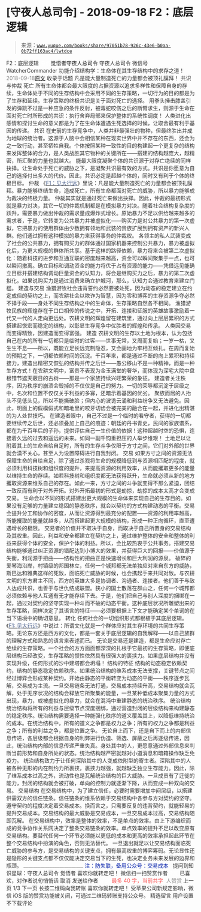 # [守夜人总司令] - 2018-09-18 F2：底层逻辑

> 来源：[`www.yuque.com/books/share/97051b78-926c-43e6-b0aa-0b72ff163ac4/lwtdce`](https://www.yuque.com/books/share/97051b78-926c-43e6-b0aa-0b72ff163ac4/lwtdce)

<ne-p id="520f42f3293818f927861ebbd5b15da4_p_0" data-lake-id="520f42f3293818f927861ebbd5b15da4_p_0"><ne-text id="u7716f7e6" style="color: rgb(51, 51, 51);">F2：底层逻辑</ne-text></ne-p> <ne-p id="80b28ffd7ad737452b46474f7805abc1" data-lake-id="80b28ffd7ad737452b46474f7805abc1"><ne-text id="u054c5420" ne-fontsize="12" style="color: rgb(255, 255, 255);">原创</ne-text><ne-text id="u9dd8df17" ne-fontsize="14">觉悟者</ne-text><ne-text id="u5725655a" ne-fontsize="14">守夜人总司令</ne-text></ne-p> <ne-p id="1f8a66bbe1dff20af6630da6043a5f4b" data-lake-id="1f8a66bbe1dff20af6630da6043a5f4b"><ne-text id="u30b9114b" ne-fontsize="14" ne-bold="true" style="color: rgb(51, 51, 51);">守夜人总司令</ne-text></ne-p> <ne-p id="869bdd1111b8227000641f207f7f0009" data-lake-id="869bdd1111b8227000641f207f7f0009"><ne-text id="ud2319f1f" ne-fontsize="14" style="color: rgb(51, 51, 51);">微信号</ne-text><ne-text id="u418cb651" ne-fontsize="14" style="color: rgb(51, 51, 51);">WatcherCommander</ne-text></ne-p> <ne-p id="1f9167f769049fb909bb8674fa765ab5" data-lake-id="1f9167f769049fb909bb8674fa765ab5"><ne-text id="u11ebaafd" ne-fontsize="14" style="color: rgb(51, 51, 51);">功能介绍</ne-text><ne-text id="u3b1e382b" ne-fontsize="14" style="color: rgb(51, 51, 51);">结构学：生命体在其生存结构中的求存之道！</ne-text></ne-p> <ne-p id="30005d560df30c852a1be69926993177" data-lake-id="30005d560df30c852a1be69926993177"><ne-text id="u87734719" style="color: rgb(140, 140, 140);">2018-09-18</ne-text>[<ne-text id="u76eeaf5f" ne-fontsize="14">原文</ne-text>](https://mp.weixin.qq.com/s?__biz=MzAxNDk1NjI2Mw==&mid=2247483905&idx=1&sn=e13c2886d004d818f12f6981f4c4e35a&chksm=9b8a2189acfda89f1a2b2326514ec0f5e6696cb737fc89b123afad6198807fa669769a850cd3&scene=27#wechat_redirect&cpage=483)</ne-p> <ne-p id="44585434bd933d3f31db22c784b0a6ad" data-lake-id="44585434bd933d3f31db22c784b0a6ad"><ne-text id="u09ca163b" style="color: rgb(51, 51, 51);">收录于话题</ne-text></ne-p> <ne-p id="3ddf1dc1560c05b579c3b339a7a47f27" data-lake-id="3ddf1dc1560c05b579c3b339a7a47f27"><ne-text id="udc45d7a0" style="color: rgb(51, 51, 51);">凡是能大量制造死亡的力量都会被顶礼膜拜！</ne-text></ne-p> <ne-p id="be328a035457b9abbee2c1c9301d6b6a" data-lake-id="be328a035457b9abbee2c1c9301d6b6a"><ne-text id="ucb87b836" ne-bold="true" style="color: rgb(51, 51, 51);">共识与仲裁</ne-text></ne-p> <ne-p id="18e81f7546b19a5ab90a52c6851e09de" data-lake-id="18e81f7546b19a5ab90a52c6851e09de"><ne-text id="u9c458e5a" style="color: rgb(51, 51, 51);">死亡</ne-text></ne-p> <ne-p id="8e47e624702ba13fe69741257e9347b9" data-lake-id="8e47e624702ba13fe69741257e9347b9"><ne-text id="ua45e031e" style="color: rgb(51, 51, 51);">所有生命体都会最大限度的占据资源以追求多样性和保障自身的存续，生命体处于不同的生存结构中会采用不同的生存策略，一切行为的目的都是为了生存和延续。</ne-text><ne-text id="u93c0f16d" ne-bold="true" style="color: rgb(51, 51, 51);">生存策略的终极共识是关于面对死亡的选择。</ne-text></ne-p> <ne-p id="e1b96e074c3c407fc74cbe606a182abe" data-lake-id="e1b96e074c3c407fc74cbe606a182abe"><ne-text id="u7404ce94" style="color: rgb(51, 51, 51);">用拳头捶击膝盖引发的弹跳不过是一种应急的条件反射，被毒蛇咬伤之后的断臂求生，则源于生命在面对死亡时所形成的共识：执行舍弃局部来保护整体的系统性调度！</ne-text></ne-p> <ne-p id="c6dcef25695c2b1711bb27a0473ca9ae" data-lake-id="c6dcef25695c2b1711bb27a0473ca9ae"><ne-text id="u4788a465" ne-bold="true" style="color: rgb(51, 51, 51);">人类进化出感情和探讨生命的意义都是为了在生命体遭遇生死选择的时候，让取舍最有利于基因的传递。</ne-text></ne-p> <ne-p id="2390f8eed189736b47b5d423fa35f624" data-lake-id="2390f8eed189736b47b5d423fa35f624"><ne-text id="ud18c8626" style="color: rgb(51, 51, 51);">共识</ne-text></ne-p> <ne-p id="9cc98386dc0ebea3aadafff1b74f890a" data-lake-id="9cc98386dc0ebea3aadafff1b74f890a"><ne-text id="uda9246d8" style="color: rgb(51, 51, 51);">在史前的生存竞争中，人类并非最强壮的物种，但最终胜出并成为地球的统治者。这源于人脑中会相信某种在现实世界中并不存在的东西，还会为之一致行动，甚至牺牲自我。个体按照某种一致性的目的构建起一个更复杂的结构来发挥整体的合力，是人类战胜其它物种的关键所在——搭建的结构越庞大，越精密，所汇聚的力量也就越大。</ne-text></ne-p> <ne-p id="1efc6b3e5bb513654906f751b87dc2e9" data-lake-id="1efc6b3e5bb513654906f751b87dc2e9"><ne-text id="u609fd2c2" ne-bold="true" style="color: rgb(51, 51, 51);">能最大限度凝聚个体的共识源于对存亡绝续的同样抉择。让生命处于死亡的威胁之下，是凝聚共识最有效的方式。共识是你愿意为自己的选择付出多大的代价。</ne-text><ne-text id="ucae29648" style="color: rgb(51, 51, 51);">因此，共识必定是超越个体的，同时又有利于个体的终极目标。</ne-text></ne-p> <ne-p id="42a86fb5836006e242de26403c9684dd" data-lake-id="42a86fb5836006e242de26403c9684dd"><ne-text id="uc2927107" style="color: rgb(51, 51, 51);">仲裁</ne-text></ne-p> <ne-p id="48f470928cd86bbf457f50616332a11a" data-lake-id="48f470928cd86bbf457f50616332a11a"><ne-text id="u88cfe7f5" style="color: rgb(51, 51, 51);">《</ne-text>[<ne-text id="u88044dd4" style="color: rgb(87, 107, 149);">F1：见大行远</ne-text>](http://mp.weixin.qq.com/s?__biz=MzAxNDk1NjI2Mw==&mid=2247483815&idx=1&sn=3ef0a28f13360d542e1fe295b25cbd9a&chksm=9b8a222facfdab3920ee4384bc60709209747c50a7da243c69a345cd69a301cd194d921d643d&scene=21#wechat_redirect)<ne-text id="uad683d3c" style="color: rgb(51, 51, 51);">》里说：</ne-text><ne-text id="u5ee783a7" ne-bold="true" style="color: rgb(51, 51, 51);">凡是能大量制造死亡的力量都会被顶礼膜拜。暴力能够终结生命，造成死亡，所有生命都面对死亡的威胁，所以暴力能够成为裁决的终极力量。</ne-text></ne-p> <ne-p id="b2d3a9a14a9f7fae1cd83dc430f91d82" data-lake-id="b2d3a9a14a9f7fae1cd83dc430f91d82"><ne-text id="u0e6aca32" style="color: rgb(51, 51, 51);">仲裁其实就是通过死亡来做出抉择。因此，</ne-text><ne-text id="u656465cb" ne-bold="true" style="color: rgb(51, 51, 51);">仲裁的最初形式就是暴力对决，其它一切的仲裁机制都是在模拟暴力对决。</ne-text><ne-text id="u739138db" style="color: rgb(51, 51, 51);">随着社会结构复杂度的跃升，需要暴力做出仲裁的需求量成爆炸式增长。原始暴力不足以供给越来越多的需求者，于是，它转变为公共暴力并被虚拟化——购买力是对公共暴力的第一次虚拟，它把暴力的使用群体由少数拥有领地和武装的贵族扩展到拥有资产的新兴人群。他们通过拥有这种模拟的暴力来获得事务的仲裁权。</ne-text></ne-p> <ne-p id="f64185a16a329c70e99cc9239a22549d" data-lake-id="f64185a16a329c70e99cc9239a22549d"><ne-text id="uaf602b51" style="color: rgb(51, 51, 51);">各领主的私人武装变成了社会的公共暴力，拥有购买力的群体通过国家机器来控制公共暴力，暴力被虚拟化后，为更大规模的群体所共享。基于这样的路径依赖，暴力将来会被第二次虚拟化：随着科技的进步和互通互联的密度越来越高，资金可以瞬间聚集于一点，也可以瞬间撤离。确立目标和调动资金的能力将优于占有资源的能力——凭借远见能确立目标并搭建结构调动巨量资金的认知力，将会是继购买力之后，暴力的第二次虚拟化。</ne-text><ne-text id="u487d791a" ne-bold="true" style="color: rgb(51, 51, 51);">如果说购买力是通过消费来确立护城河，那么，认知力会通过教育来建立门槛。</ne-text></ne-p> <ne-p id="935a0ef9b4f328c62257637b51431fd5" data-lake-id="935a0ef9b4f328c62257637b51431fd5"><ne-text id="ue4a3c633" ne-bold="true" style="color: rgb(51, 51, 51);">建造与交易</ne-text></ne-p> <ne-p id="9db8b431117b983d326f24cf43fdb236" data-lake-id="9db8b431117b983d326f24cf43fdb236"><ne-text id="uf0941916" style="color: rgb(51, 51, 51);">渔猎游牧社会违背誓约必然要被处死，因为动态的稳定建立在约定成俗的契约之上，而农耕社会以欺诈为智慧，因为零和博弈的生存资源争夺必然不择手段——身处不同生存结构之中的生命体，生存策略自然各不相同。</ne-text></ne-p> <ne-p id="6e63618d1b20296a3a1c1ab77973335a" data-lake-id="6e63618d1b20296a3a1c1ab77973335a"><ne-text id="u8589db88" style="color: rgb(51, 51, 51);">渔猎游牧民族的辉煌存在于口口相传的传说之中，开拓、连接和征服的英雄故事激励着一代又一代的人走向更远处。农耕文明的辉煌留在建筑里，通过向上层层累积的方式搭建起恢宏而稳定的结构，以彰显生存竞争中优胜者的辉煌和传承。</ne-text></ne-p> <ne-p id="9bb333b7f2c4033127302230bee2fb89" data-lake-id="9bb333b7f2c4033127302230bee2fb89"><ne-text id="ucb26f755" ne-bold="true" style="color: rgb(51, 51, 51);">人类因交易而变得精致，因建造而变得富强。</ne-text></ne-p> <ne-p id="d3081420d19120b5e75e6bdc8dd777cf" data-lake-id="d3081420d19120b5e75e6bdc8dd777cf"><ne-text id="u31930e99" style="color: rgb(51, 51, 51);">建造</ne-text></ne-p> <ne-p id="bccb54de2cbb2cf01dd215637f1669d5" data-lake-id="bccb54de2cbb2cf01dd215637f1669d5"><ne-text id="u64f28e77" style="color: rgb(51, 51, 51);">农耕文明的生存以土地为根本，认为包括自己在内的所有一切都只是临时的过客——世事无常，又周而复始；一岁一枯，又生生不息——所以，既能立足长远克制隐忍，又会画地为牢相互倾扎。在周而复始的预期之下，一切都依赖时间的沉淀。千百年来，都是通过不断的向上累积和持续接力，建造出精密又恢弘的结构并传之后世——愚公移山不是一种精神，而是一种生存方式！</ne-text><ne-text id="u1c24d267" ne-bold="true" style="color: rgb(51, 51, 51);">在农耕文明中，富贵不表现为金玉满堂的奢华，而体现为深宅大院中盘根错节遮天蔽日的古树——那是一个家族持续兴旺繁荣的象征。</ne-text></ne-p> <ne-p id="8ab419e0323c06908059adac4ce5f318" data-lake-id="8ab419e0323c06908059adac4ce5f318"><ne-text id="uf942283d" ne-bold="true" style="color: rgb(51, 51, 51);">建造者关注秩序，因为秩序的崩溃会毁掉的不仅仅是自己的努力。一切的荣辱都沉淀于层级之中，名次和位置不仅仅关乎利益的多寡，还暗示着基因的优劣。</ne-text> <ne-text id="ub2982d28" style="color: rgb(51, 51, 51);">聚族而居的人抬头不见低头见，所以不能撕破脸；但内心的波诡云涌和利益纷争又无法避免。因此，明面上的假模假式和暗地里的咬牙切齿会被完美的融合在一起，并进化出精湛的为人处世技巧。</ne-text></ne-p> <ne-p id="c6d756e18bb4247890ca7c162649d22f" data-lake-id="c6d756e18bb4247890ca7c162649d22f"><ne-text id="u62934e4a" style="color: rgb(51, 51, 51);">在建造者眼中，自己不过是一个临时的看守者，获得的一切都要继续传之后世，还必须叠加上自己的痕迹：朝廷的丹书青史，民间的家族谱系，都在为千百年后的子孙，提供评估自己一生价值的依据！这种超越时空的恐惧，连接着久远的过去和遥远的未来。如同一副千钧重担压的人举步维艰！</ne-text></ne-p> <ne-p id="f9756189103387a555fccb84e942c27f" data-lake-id="f9756189103387a555fccb84e942c27f"><ne-text id="ub81aae2a" style="color: rgb(51, 51, 51);">土地足以让附着其上的生命自给自足时，所有的生存斗争仅限于方寸之间，它们对外部的世界就会漠不关心，甚至人为设置障碍进行自我封闭。</ne-text></ne-p> <ne-p id="795075c4f0006d344206107967cb6bec" data-lake-id="795075c4f0006d344206107967cb6bec"><ne-text id="uc6584091" style="color: rgb(51, 51, 51);">交易</ne-text></ne-p> <ne-p id="78ee2bb65fd58c8e61abb918ef276350" data-lake-id="78ee2bb65fd58c8e61abb918ef276350"><ne-text id="u7883b22b" ne-bold="true" style="color: rgb(51, 51, 51);">如果方寸之间的资源无法保障生命的自给自足，除了通过杀戮将生命的规模降低到与资源相匹配的程度，就必须利用科技树和组织度的提升，来提高资源的利用效率，从而能攫取更多的能量以维持生命的存续。</ne-text><ne-text id="u1f85beb7" style="color: rgb(51, 51, 51);">如若科技树和组织度都无法获得跃升，生命就必须从新的地方攫取资源来维系自己的存在。如此一来，方寸之间的斗争就变得不那么紧迫，团结一致反而有利于对外开拓。</ne-text><ne-text id="ud4b10ae5" ne-bold="true" style="color: rgb(51, 51, 51);">对外开拓最初的形式是劫掠，劫掠的成本太高才会变成交易。</ne-text></ne-p> <ne-p id="022ea58c67eb3b759f4c4f7c57e0f3cf" data-lake-id="022ea58c67eb3b759f4c4f7c57e0f3cf"><ne-text id="u51b7d9a3" ne-bold="true" style="color: rgb(51, 51, 51);">生命会以不同的形式搭建出更大规模的生命体来实现自己的生存目的。</ne-text><ne-text id="ucf3e8f32" style="color: rgb(51, 51, 51);">如果没有足够的力量建立稳固的静态秩序，就会以契约的方式构建动态的平衡。交易会提升分工和协作的密度，从而让资源得到最充分的配置——资源的利用率越高，所能攫取的能量就越多，从而搭建起更大规模的结构，形成一种正向循环，直至遭遇增长的极限。</ne-text></ne-p> <ne-p id="106afcea8c684ca9ff497dc592fe28e7" data-lake-id="106afcea8c684ca9ff497dc592fe28e7"><ne-text id="ua8002dbf" ne-bold="true" style="color: rgb(51, 51, 51);">交易者的价值并不取决于自身，而取决于自己所置身的交易结构及其权重。因此，利益和安全都建立在契约之上，通过维护整体的安全和整体的利益来获得个体的安全，保护个体的利益。所以，会比较热衷于公共事务。</ne-text><ne-text id="u7960e75f" style="color: rgb(51, 51, 51);">搭建交易结构能够通过纠正资源的错配达到小博大的效果，并获得巨大的回报——价值源于失衡，利润源于扭曲——结构性的扭曲正是快速增长和巨大利润的源泉。</ne-text></ne-p> <ne-p id="39fbc24fa12158e509bd244a2bb41faa" data-lake-id="39fbc24fa12158e509bd244a2bb41faa"><ne-text id="u9510dd05" style="color: rgb(51, 51, 51);">破碎的爱琴海沿岸，村镇级的邦国林立，任何一个城邦都无法单独应对来自东方的威胁，斯巴达和雅典这样的死敌，面临死亡威胁的时候，也会携起手来共同对敌。与农耕文明的东方君主不同，西方的英雄大多是协调者、沟通者、连接者。他们善于与敌人达成共识，也善于与世仇结成联盟。狭小的国土散落在群山之，任何一个城邦都必须依赖与他人互通有无才能存续下去。于是，他们把自己与别人深度的捆绑在一起，通过对契约的坚守实现一种斗而不破的动态平衡。这种底层状况所雕塑出来的生存策略，同样决定了其语言的特征——必须要根据上下文才能确定某个单词的在当下语境中的确切意思。</ne-text></ne-p> <ne-p id="a558ffe7b4d83ddd34f192ad26e4670c" data-lake-id="a558ffe7b4d83ddd34f192ad26e4670c"><ne-text id="u5444097a" style="color: rgb(51, 51, 51);">转化</ne-text></ne-p> <ne-p id="e2590a8b6a77ba9ead31604cf35347f7" data-lake-id="e2590a8b6a77ba9ead31604cf35347f7"><ne-text id="u24e4ce74" style="color: rgb(51, 51, 51);">任何社会的一切组织形式都根植于其底层逻辑。《</ne-text>[<ne-text id="u58f91ac2" style="color: rgb(87, 107, 149);">F1: 见大行远</ne-text>](http://mp.weixin.qq.com/s?__biz=MzAxNDk1NjI2Mw==&mid=2247483815&idx=1&sn=3ef0a28f13360d542e1fe295b25cbd9a&chksm=9b8a222facfdab3920ee4384bc60709209747c50a7da243c69a345cd69a301cd194d921d643d&scene=21#wechat_redirect)<ne-text id="u62c24aab" style="color: rgb(51, 51, 51);">》中说过：所谓文化就是一个群体应对其生存环境的共同生存策略。无论东方还是西方的文化，都是一套关于底层逻辑的自我解释——以自己族群的理解方式和熟悉的语言来表述而已。</ne-text></ne-p> <ne-p id="bd6475fa79efe4b311a907dcafabd327" data-lake-id="bd6475fa79efe4b311a907dcafabd327"><ne-text id="ud7818dff" ne-bold="true" style="color: rgb(51, 51, 51);">无论是交易还是建造，都是生命应对存亡绝续的生存策略。一个社会的方方面面都深深的扎根于它最初的生存策略，即便底层结构已经改变，生存策略的惯性依然具有很强大的裹挟力。如果底层结构并没有实现升级，任何形式的沙中建塔都会坍塌！</ne-text></ne-p> <ne-p id="b728d6269e73978ae330626b4ac310b5" data-lake-id="b728d6269e73978ae330626b4ac310b5"><ne-text id="u7589220f" ne-bold="true" style="color: rgb(51, 51, 51);">结构的特征</ne-text></ne-p> <ne-p id="556156b97fa8cda43cb7547440d81d8a" data-lake-id="556156b97fa8cda43cb7547440d81d8a"><ne-text id="u77bd1c2a" ne-bold="true" style="color: rgb(51, 51, 51);">结构的动态稳定依赖契约，结构的静态稳定依赖秩序。</ne-text><ne-text id="u4ddb20be" style="color: rgb(51, 51, 51);">如果统治结构的维系成本无法支撑，关键节点之间经过博弈会形成某种契约。开始由静态的平衡转变为动态的平衡——秩序逐步瓦解，交易成为主流。一旦交易链条无法打通，交易成本持续升高，交易结构就会瓦解，处于无序状况的结构会释放它所聚集的能量，一旦某种低成本聚集力量的方式出现，暴力，或被虚拟化的暴力，就会在混沌中重建静态的统治秩序。</ne-text></ne-p> <ne-p id="b4d359aed007166b5d1dc2d3498a9b88" data-lake-id="b4d359aed007166b5d1dc2d3498a9b88"><ne-text id="uae0aef23" style="color: rgb(51, 51, 51);">统治结构</ne-text></ne-p> <ne-p id="b960027d9c1b84755f8575135ec517f4" data-lake-id="b960027d9c1b84755f8575135ec517f4"><ne-text id="uc17ad914" ne-bold="true" style="color: rgb(51, 51, 51);">统治结构将所有的利益与层级节点深度捆绑，通过营造封闭的层级结构来构建静态的稳定秩序。统治结构需要选择一种能强化秩序的道义覆盖其上，以降低维持统治的成本。在统治结构中，所有的道义之争都是权力之争；所有的权力之争都是利益之争；所有的利益之争，都是位置之争。</ne-text></ne-p> <ne-p id="d64b2912b33aa3abefdc6ddad3d9224a" data-lake-id="d64b2912b33aa3abefdc6ddad3d9224a"><ne-text id="u746b0d12" style="color: rgb(51, 51, 51);">无论自上而下，还是自下而上的内部信息传递，各层级都会根据自身的利弊进行伪造、筛选、屏蔽之后再逐级传递，因此，统治结构内部的信息传递严重失真。身处其中的人，更愿意通过外部信息来判断当前形势和自身所处的状态。统治结构越严密就越对小道消息和暗箱操作缺乏免疫力。</ne-text></ne-p> <ne-p id="91c22ac31caa05ba122d32ca4863efec" data-lake-id="91c22ac31caa05ba122d32ca4863efec"><ne-text id="u9c458db0" style="color: rgb(51, 51, 51);">统治结构致力于让任何深陷其中的人变成依附型的寄生者。深陷其中的人被各种无形的内在制约力所裹挟，裹挟力越强，就越缺乏独立生存能力。因此，除了维系成本过高之外，流动性也是瓦解统治结构的巨大威胁。一旦成员有了迁徙的能力，封闭的结构就会被打破，单向的控制力就逐渐下降，从而变成一种双向的交易。</ne-text></ne-p> <ne-p id="1a01e4805535c9604e5d012f153978de" data-lake-id="1a01e4805535c9604e5d012f153978de"><ne-text id="u10a96ef4" style="color: rgb(51, 51, 51);">交易结构</ne-text></ne-p> <ne-p id="2b4c5b4ff6d8c97b612fa86aa7b67cce" data-lake-id="2b4c5b4ff6d8c97b612fa86aa7b67cce"><ne-text id="uc35f6c7b" ne-bold="true" style="color: rgb(51, 51, 51);">在交易结构中，为了建立信任，必要时需要增加中间层级，以搭建供需双方的信任链条。信任链条的维系依赖于交易结构中各参与方对契约的坚守。遵守契约的程度决定着交易成本。换而言之，只需要反复的违背契约，就能轻易的提升交易成本。交易结构的最大威胁是交易成本，一旦交易成本过高，交易结构随即瓦解。</ne-text></ne-p> <ne-p id="9a1944b512be59010d31a3bcc9fcd944" data-lake-id="9a1944b512be59010d31a3bcc9fcd944"><ne-text id="u6706084c" ne-bold="true" style="color: rgb(51, 51, 51);">在交易结构中，效率是整体的效率，不是单点的效率。由上下游编织而成的竞争协作关系网决定了整条交易链条的效率。单点效率的提升不足以改变原有交易结构。</ne-text><ne-text id="u3bb1396f" style="color: rgb(51, 51, 51);">要替代任何一个环节必须能以更低的成本和更高的效率承担起此环节在整个交易结构中扮演的角色，否则无法替代。</ne-text></ne-p> <ne-p id="7623f3fcb4d2099b727b1a07c4d70b65" data-lake-id="7623f3fcb4d2099b727b1a07c4d70b65"><ne-text id="u60304bc2" style="color: rgb(51, 51, 51);">一旦退出就足以让交易结构面临死亡威胁的参与方，是交易结构的关键支点，拥有最高权重的博弈筹码。无论显性还是隐形的关键支点都不仅仅能决定交易当下的生死，也决定业务未来发展的边界和瓶颈。</ne-text></ne-p> <ne-p id="1cb1e5813ddb103ce33fa4167b161e67" data-lake-id="1cb1e5813ddb103ce33fa4167b161e67"><ne-text id="uc58ff1a0" ne-fontsize="13" style="color: rgb(51, 51, 51);">_________________________</ne-text></ne-p> <ne-p id="232015acd44f6d817c4fd43c70272ec9" data-lake-id="232015acd44f6d817c4fd43c70272ec9"><ne-text id="ubf8eb989" ne-fontsize="12" style="color: rgb(2, 30, 170);">注：防失联，备用公众号：交易成本  </ne-text></ne-p> <ne-p id="13d6555757153bb7c9234c641737f394" data-lake-id="13d6555757153bb7c9234c641737f394" ne-alignment="center"><ne-text id="u788beb14" ne-bold="true" style="color: rgb(51, 51, 51);">提问到知识星球：守夜人总司令</ne-text></ne-p>  <ne-p id="02d085d849b51754e36e4d6c930b5a4f" data-lake-id="02d085d849b51754e36e4d6c930b5a4f" ne-alignment="center"><ne-card data-card-name="image" data-card-type="inline" id="W7BXl" data-event-boundary="card" style="color: rgb(51, 51, 51);"><ne-p id="bd0ee4111c561a7a16cd196bb322ab82" data-lake-id="bd0ee4111c561a7a16cd196bb322ab82"><ne-text id="u4e5766c2" style="color: rgb(51, 51, 51);">觉悟者</ne-text></ne-p> <ne-p id="23624177190201428012eaaa7eb9118a" data-lake-id="23624177190201428012eaaa7eb9118a"><ne-text id="u3718359c" style="color: rgb(51, 51, 51);">喜欢你就转走吧！</ne-text></ne-p> <ne-p id="338696cd0fba4f259b5b76624d852458" data-lake-id="338696cd0fba4f259b5b76624d852458"><ne-text id="u8f1bd71c" ne-bold="true" style="color: rgb(51, 51, 51);">微信扫一扫赞赏作者</ne-text><ne-text id="uab77b066" ne-bold="true" style="color: rgb(255, 255, 255);">赞赏</ne-text></ne-p> <ne-p id="573e4065fe92cdb2cfc628108c56b1ef" data-lake-id="573e4065fe92cdb2cfc628108c56b1ef"><ne-text id="ud782d85b" style="color: rgb(51, 51, 51);">已喜欢，</ne-text><ne-text id="ua187dac3">对作者说句悄悄话</ne-text></ne-p> <ne-p id="0fda1c31b27b57aa8ad4a968c4cf78a8" data-lake-id="0fda1c31b27b57aa8ad4a968c4cf78a8"><ne-text id="u1b3591a5" style="color: rgb(51, 51, 51);">取消</ne-text></ne-p> <ne-p id="9fe2574f2e9334000785944f8ce5bc6b" data-lake-id="9fe2574f2e9334000785944f8ce5bc6b"><ne-text id="u40b0233d" ne-fontsize="14" ne-bold="true" style="color: rgb(51, 51, 51);">发送给作者</ne-text></ne-p> <ne-p id="84362714f6c5f87774869d8ddef02575" data-lake-id="84362714f6c5f87774869d8ddef02575"><ne-text id="u1db786ca" ne-bold="true" style="color: rgb(255, 255, 255);">发送</ne-text></ne-p> <ne-p id="fa9e4d353c117b5e8c649c93a8e29b2b" data-lake-id="fa9e4d353c117b5e8c649c93a8e29b2b"><ne-text id="u66cfb231" ne-fontsize="13" style="color: rgb(250, 81, 81);">最多 40 字，当前共字</ne-text></ne-p> <ne-p id="81000d25cd898ae6a6637e7f0877e5c0" data-lake-id="81000d25cd898ae6a6637e7f0877e5c0"><ne-text id="u60a5439d" style="color: rgb(136, 136, 136);"> 人赞赏</ne-text></ne-p> <ne-p id="e7e86b4c294f4947145ea5d9bdeca7b3" data-lake-id="e7e86b4c294f4947145ea5d9bdeca7b3"><ne-text id="ucffd7f36" style="color: rgb(51, 51, 51);">上一页</ne-text> <ne-text id="u0d153d43">1</ne-text><ne-text id="u8dab8dd3" style="color: rgb(51, 51, 51);">/3 下一页</ne-text></ne-p> <ne-p id="158e6c3cb86b65f21114ec9a7b1a9803" data-lake-id="158e6c3cb86b65f21114ec9a7b1a9803"><ne-text id="u0c0779a7" style="color: rgb(51, 51, 51);">长按二维码向我转账</ne-text></ne-p> <ne-p id="45676a226816d24cb97715999da87a7f" data-lake-id="45676a226816d24cb97715999da87a7f"><ne-text id="uf529e38c" style="color: rgb(51, 51, 51);">喜欢你就转走吧！</ne-text></ne-p> <ne-p id="659d8ddebbabf14308b463808b563175" data-lake-id="659d8ddebbabf14308b463808b563175"><ne-text id="u7ecd924c" style="color: rgb(51, 51, 51);">受苹果公司新规定影响，微信 iOS 版的赞赏功能被关闭，可通过二维码转账支持公众号。</ne-text></ne-p> <ne-h3 id="kQk3z" data-lake-id="kQk3z"><ne-heading-ext><ne-heading-anchor></ne-heading-anchor><ne-heading-fold></ne-heading-fold></ne-heading-ext><ne-heading-content><ne-text id="u3caae8ed" ne-fontsize="16" style="color: rgb(51, 51, 51);">精选留言</ne-text></ne-heading-content></ne-h3> <ne-p id="31cda085ed7336561349526981f9efa6" data-lake-id="31cda085ed7336561349526981f9efa6"><ne-text id="u7848191b" style="color: rgb(51, 51, 51);">用户设置不下载评论</ne-text></ne-p></ne-card></ne-p>